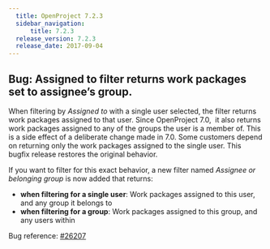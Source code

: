 ```yaml
---
  title: OpenProject 7.2.3
  sidebar_navigation:
      title: 7.2.3
  release_version: 7.2.3
  release_date: 2017-09-04
---
```



## Bug: Assigned to filter returns work packages set to assignee’s group.

When filtering by *Assigned to* with a single user selected, the filter
returns work packages assigned to that user. Since OpenProject 7.0,  it
also returns work packages assigned to any of the groups the user is a
member of. This is a side effect of a deliberate change made in 7.0.
Some customers depend on returning only the work packages assigned to
the single user. This bugfix release restores the original behavior.

If you want to filter for this exact behavior, a new filter named
*<span class="pl-s"><span class="explanatory-dictionary-highlight" data-definition="explanatory-dictionary-definition-95">Assignee</span>
or belonging group</span>* is now added that returns:

  - **when filtering for a single user**: Work packages assigned to this
    user, and any group it belongs to
  - **when filtering for a group**: Work packages assigned to this
    group, and any users within

Bug reference: [\#26207](https://community.openproject.com/wp/26207)

 


